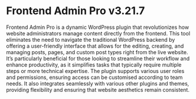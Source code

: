 # Frontend Admin Pro v3.21.7
Frontend Admin Pro is a dynamic WordPress plugin that revolutionizes how website administrators manage content directly from the frontend. This tool eliminates the need to navigate the traditional WordPress backend by offering a user-friendly interface that allows for the editing, creating, and managing posts, pages, and custom post types right from the live website. It’s particularly beneficial for those looking to streamline their workflow and enhance productivity, as it simplifies tasks that typically require multiple steps or more technical expertise. The plugin supports various user roles and permissions, ensuring access can be customised according to team needs. It also integrates seamlessly with various other plugins and themes, providing flexibility and ensuring that website aesthetics remain consistent.
